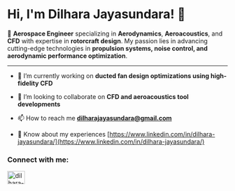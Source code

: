 # Hi, I'm Dilhara Jayasundara! 👋

🚀 **Aerospace Engineer** specializing in **Aerodynamics**, **Aeroacoustics**, and **CFD** with expertise in **rotorcraft design**. My passion lies in advancing cutting-edge technologies in **propulsion systems, noise control, and aerodynamic performance optimization**.

---

- 🔭 I’m currently working on **ducted fan design optimizations using high-fidelity CFD**

- 👯 I’m looking to collaborate on **CFD and aeroacoustics tool developments**

- 📫 How to reach me **dilharajayasundara@gmail.com**

- 📄 Know about my experiences [https://www.linkedin.com/in/dilhara-jayasundara/](https://www.linkedin.com/in/dilhara-jayasundara/)

<h3 align="left">Connect with me:</h3>
<p align="left">
<a href="https://linkedin.com/in/dilhara-jayasundara" target="blank"><img align="center" src="https://raw.githubusercontent.com/rahuldkjain/github-profile-readme-generator/master/src/images/icons/Social/linked-in-alt.svg" alt="dilhara-jayasundara" height="30" width="40" /></a>
</p>
